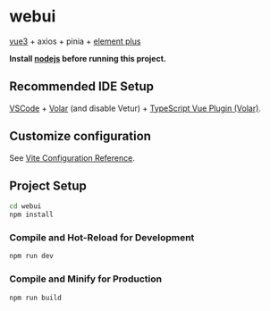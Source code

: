 # webui

[vue3](https://cn.vuejs.org/) + axios + pinia + [element plus](https://element-plus.org/)

**Install [nodejs](https://nodejs.org/en) before running this project.**

## Recommended IDE Setup

[VSCode](https://code.visualstudio.com/) + [Volar](https://marketplace.visualstudio.com/items?itemName=Vue.volar) (and disable Vetur) + [TypeScript Vue Plugin (Volar)](https://marketplace.visualstudio.com/items?itemName=Vue.vscode-typescript-vue-plugin).

## Customize configuration

See [Vite Configuration Reference](https://vitejs.dev/config/).

## Project Setup

```sh
cd webui
npm install
```

### Compile and Hot-Reload for Development

```sh
npm run dev
```

### Compile and Minify for Production

```sh
npm run build
```
